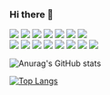 ### Hi there 👋

<!--
**Eunhye4250/Eunhye4250** is a ✨ _special_ ✨ repository because its `README.md` (this file) appears on your GitHub profile.

Here are some ideas to get you started:

- 🔭 I’m currently working on ...
- 🌱 I’m currently learning 
- 👯 I’m looking to collaborate on ...
- 🤔 I’m looking for help with ...
- 💬 Ask me about ...
- 📫 How to reach me: ...
- 😄 Pronouns: ...
- ⚡ Fun fact: ...
-->
<img src="https://img.shields.io/badge/Python-3766AB?style=flat-square&logo=Python&logoColor=white"/></a>
<img src="https://img.shields.io/badge/R-276DC3?style=flat-square&logo=Python&logoColor=white"/></a>
<img src="https://img.shields.io/badge/Elasticsearch-005571?style=flat-square&logo=Python&logoColor=white"/></a>
<img src="https://img.shields.io/badge/Apache Hadoop-66CCFF?style=flat-square&logo=Python&logoColor=white"/></a>
<img src="https://img.shields.io/badge/Tableau-E97627?style=flat-square&logo=Python&logoColor=white"/></a>
<img src="https://img.shields.io/badge/Microsoft Excel-217346?style=flat-square&logo=Python&logoColor=white"/></a>
<img src="https://img.shields.io/badge/Microsoft PowerPoint-B7472A?style=flat-square&logo=Python&logoColor=white"/></a> </br>
<img src="https://img.shields.io/badge/Google Colab-F9AB001?style=flat-square&logo=Python&logoColor=white"/></a>
<img src="https://img.shields.io/badge/Notion-000000?style=flat-square&logo=Python&logoColor=white"/></a>
<img src="https://img.shields.io/badge/Slack-4A154B?style=flat-square&logo=Python&logoColor=white"/></a>
<img src="https://img.shields.io/badge/PostgreSQL-4169E1?style=flat-square&logo=Python&logoColor=white"/></a>
<img src="https://img.shields.io/badge/Postman-FF6C37?style=flat-square&logo=Python&logoColor=white"/></a>
<img src="https://img.shields.io/badge/GitHub-181717?style=flat-square&logo=Python&logoColor=white"/></a>
<img src="https://img.shields.io/badge/Git-F05032?style=flat-square&logo=Python&logoColor=white"/></a>
<img src="https://img.shields.io/badge/Anaconda-44A833?style=flat-square&logo=Python&logoColor=white"/></a>


![Anurag's GitHub stats](https://github-readme-stats.vercel.app/api?username=Eunhye4250&show_icons=true&theme=tokyonight&layout=compact&locale=kr)

[![Top Langs](https://github-readme-stats.vercel.app/api/top-langs/?username=Eunhye4250&show_icons=true&theme=tokyonight&layout=compact&locale=kr)](https://github.com/anuraghazra/github-readme-stats)

